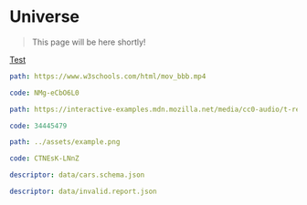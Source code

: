 # Universe

> This page will be here shortly!

[Test](#card=test)

```yaml video
path: https://www.w3schools.com/html/mov_bbb.mp4
```

```yaml video/youtube
code: NMg-eCbO6L0
```

```yaml audio
path: https://interactive-examples.mdn.mozilla.net/media/cc0-audio/t-rex-roar.mp3
```

```yaml audio/soundcloud
code: 34445479
```

```yaml image
path: ../assets/example.png
```

```yaml image/instagram
code: CTNEsK-LNnZ
```

```yaml schema
descriptor: data/cars.schema.json
```

```yaml report
descriptor: data/invalid.report.json
```
